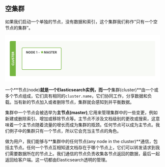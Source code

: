 ## 空集群

如果我们启动一个单独的节点，没有数据和索引，这个集群我们称作“只有一个空节点的集群”。

![A cluster with one empty node](../images/02-01_cluster.png)

一个**节点(node)**就是一个Elasticsearch实例，而一个**集群(cluster)**由一个或多个节点组成，它们具有相同的`cluster.name`，它们协同工作，分享数据和负载。当有新的节点加入或者删除节点，集群就会感知到并平衡数据。

集群中一个节点会被选举为**主节点(master)**,它用来管理集群中的一些变更，例如新建或删除索引、增加或移除节点等。主节点不涉及文档级别的更改或搜索，这意味着一个主节点随着流量的增长而成为集群的瓶颈。任何节点可以成为主节点。我们例子中的集群只有一个节点，所以它会充当主节点的角色。

做为用户，我们能够与**集群中的任何节点(any node in the cluster)**通信，包括主节点。任何一个节点互相知道文档存在于哪个节点上，它们可以转发请求到我们需要数据所在的节点上。我们通信的节点负责收集各节点返回的数据，最后一起返回给客户端。这一切都由Elasticsearch透明的管理。

